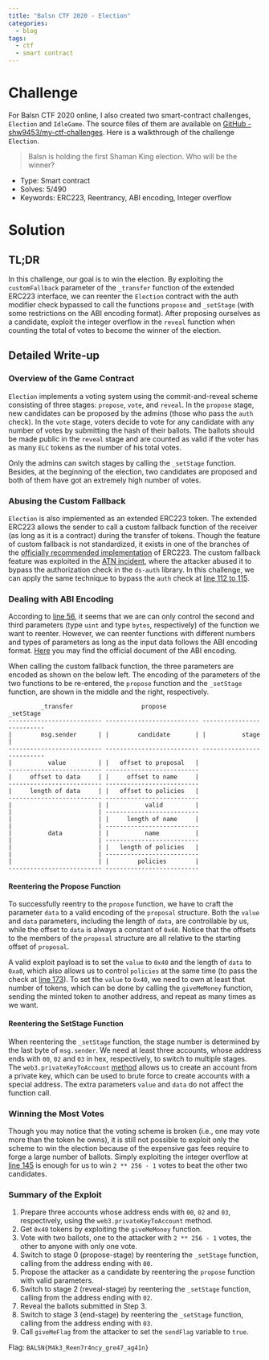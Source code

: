 ```yaml
---
title: "Balsn CTF 2020 - Election"
categories:
  - blog
tags:
  - ctf
  - smart contract
---
```


# Challenge

For Balsn CTF 2020 online, I also created two smart-contract challenges, `Election` and `IdleGame`. The source files of them are available on [GitHub - shw9453/my-ctf-challenges](https://github.com/shw9453/my-ctf-challenges). Here is a walkthrough of the challenge `Election`.

> Balsn is holding the first Shaman King election. Who will be the winner?

- Type: Smart contract
- Solves: 5/490
- Keywords: ERC223, Reentrancy, ABI encoding, Integer overflow

# Solution

## TL;DR

In this challenge, our goal is to win the election. By exploiting the `customFallback` parameter of the `_transfer` function of the extended ERC223 interface, we can reenter the `Election` contract with the auth modifier check bypassed to call the functions `propose` and `_setStage` (with some restrictions on the ABI encoding format). After proposing ourselves as a candidate, exploit the integer overflow in the `reveal` function when counting the total of votes to become the winner of the election.

## Detailed Write-up

### Overview of the Game Contract

`Election` implements a voting system using the commit-and-reveal scheme consisting of three stages: `propose`, `vote`, and `reveal`. In the `propose` stage, new candidates can be proposed by the admins (those who pass the `auth` check). In the `vote` stage, voters decide to vote for any candidate with any number of votes by submitting the hash of their ballots. The ballots should be made public in the `reveal` stage and are counted as valid if the voter has as many `ELC` tokens as the number of his total votes.

Only the admins can switch stages by calling the `_setStage` function. Besides, at the beginning of the election, two candidates are proposed and both of them have got an extremely high number of votes.

### Abusing the Custom Fallback

`Election` is also implemented as an extended ERC223 token. The extended ERC223 allows the sender to call a custom fallback function of the receiver (as long as it is a contract) during the transfer of tokens. Though the feature of custom fallback is not standardized, it exists in one of the branches of the [officially recommended implementation](https://github.com/Dexaran/ERC223-token-standard/blob/Custom-Fallback/token/ERC223/ERC223BasicToken.sol) of ERC223. The custom fallback feature was exploited in the [ATN incident](https://medium.com/coinmonks/lacking-insights-in-erc223-erc827-implementation-26be5e7c3cd7), where the attacker abused it to bypass the authorization check in the `ds-auth` library. In this challenge, we can apply the same technique to bypass the `auth` check at [line 112 to 115](https://github.com/shw9453/my-ctf-challenges/blob/master/balsn-ctf-2020/Election/public/Election.sol#L112-L115).

### Dealing with ABI Encoding

According to [line 56](https://github.com/shw9453/my-ctf-challenges/blob/master/balsn-ctf-2020/Election/public/Election.sol#L56), it seems that we are can only control the second and third parameters (type `uint` and type `bytes`, respectively) of the function we want to reenter. However, we can reenter functions with different numbers and types of parameters as long as the input data follows the ABI encoding format. [Here](https://docs.soliditylang.org/en/v0.8.1/abi-spec.html) you may find the official document of the ABI encoding.

When calling the custom fallback function, the three parameters are encoded as shown on the below left. The encoding of the parameters of the two functions to be re-entered, the `propose` function and the `_setStage` function, are shown in the middle and the right, respectively.

```
         _transfer                   propose                   _setStage 
-------------------------- -------------------------- --------------------------
|        msg.sender      | |        candidate       | |          stage         |
-------------------------- -------------------------- --------------------------
|          value         | |   offset to proposal   |
-------------------------- -------------------------- 
|     offset to data     | |     offset to name     |
-------------------------- --------------------------
|     length of data     | |   offset to policies   |
-------------------------- --------------------------
|                        | |          valid         |
|                        | --------------------------
|                        | |     length of name     |
|                        | --------------------------
|          data          | |          name          |
|                        | --------------------------
|                        | |   length of policies   |
|                        | --------------------------
|                        | |        policies        |
-------------------------- --------------------------
```

#### Reentering the Propose Function

To successfully reentry to the `propose` function, we have to craft the parameter `data` to a valid encoding of the `proposal` structure. Both the `value` and `data` parameters, including the length of `data`, are controllable by us, while the offset to `data` is always a constant of `0x60`. Notice that the offsets to the members of the `proposal` structure are all relative to the starting offset of `proposal`.

A valid exploit payload is to set the `value` to `0x40` and the length of `data` to `0xa0`, which also allows us to control `policies` at the same time (to pass the check at [line 173](https://github.com/shw9453/my-ctf-challenges/blob/master/balsn-ctf-2020/Election/public/Election.sol#L173)). To set the `value` to `0x40`, we need to own at least that number of tokens, which can be done by calling the `giveMeMoney` function, sending the minted token to another address, and repeat as many times as we want.

#### Reentering the SetStage Function

When reentering the `_setStage` function, the stage number is determined by the last byte of `msg.sender`. We need at least three accounts, whose address ends with `00`, `02` and `03` in hex, respectively, to switch to multiple stages. The `web3.privateKeyToAccount` [method](https://web3js.readthedocs.io/en/v1.2.0/web3-eth-accounts.html#privatekeytoaccount) allows us to create an account from a private key, which can be used to brute force to create accounts with a special address. The extra parameters `value` and `data` do not affect the function call.

### Winning the Most Votes

Though you may notice that the voting scheme is broken (i.e., one may vote more than the token he owns), it is still not possible to exploit only the scheme to win the election because of the expensive gas fees require to forge a large number of ballots. Simply exploiting the integer overflow at [line 145](https://github.com/shw9453/my-ctf-challenges/blob/master/balsn-ctf-2020/Election/public/Election.sol#L145) is enough for us to win `2 ** 256 - 1` votes to beat the other two candidates.

### Summary of the Exploit

1. Prepare three accounts whose address ends with `00`, `02` and `03`, respectively, using the `web3.privateKeyToAccount` method.
1. Get `0x40` tokens by exploiting the `giveMeMoney` function.
1. Vote with two ballots, one to the attacker with `2 ** 256 - 1` votes, the other to anyone with only one vote.
1. Switch to stage 0 (propose-stage) by reentering the `_setStage` function, calling from the address ending with `00`.
1. Propose the attacker as a candidate by reentering the `propose` function with valid parameters.
1. Switch to stage 2 (reveal-stage) by reentering the `_setStage` function, calling from the address ending with `02`.
1. Reveal the ballots submitted in Step 3.
1. Switch to stage 3 (end-stage) by reentering the `_setStage` function, calling from the address ending with `03`.
1. Call `giveMeFlag` from the attacker to set the `sendFlag` variable to `true`.

Flag: `BALSN{M4k3_Reen7r4ncy_gre47_ag41n}`
